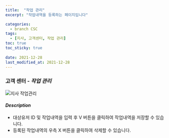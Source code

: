 ```yaml
---
title:  "작업 관리"
excerpt: "작업내역을 등록하는 페이지입니다"

categories:
  - branch CSC
tags:
  - [지사, 고객센터, 작업 관리]
toc: true
toc_sticky: true
 
date: 2021-12-28
last_modified_at: 2021-12-28
---
```

### 고객 센터 - *작업 관리*
![지사 작업관리](https://user-images.githubusercontent.com/95394003/147545742-1514a893-f853-4889-8e2b-c86bfeea146b.jpeg)

#### *Description*
- 대상유저 ID 및 작업내역을 입력 후 V 버튼을 클릭하여 작업내역을 저장할 수 있습니다.
- 등록된 작업내역의 우측 X 버튼을 클릭하여 삭제할 수 있습니다.

